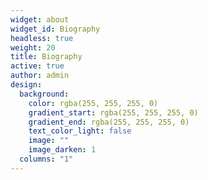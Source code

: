 ```yaml
---
widget: about
widget_id: Biography
headless: true
weight: 20
title: Biography
active: true
author: admin
design:
  background:
    color: rgba(255, 255, 255, 0)
    gradient_start: rgba(255, 255, 255, 0)
    gradient_end: rgba(255, 255, 255, 0)
    text_color_light: false
    image: ""
    image_darken: 1
  columns: "1"
---
```

